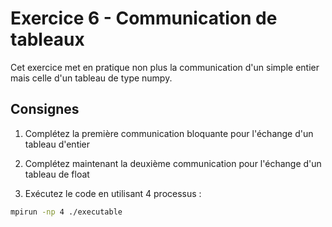 # Exercice 6 - Communication de tableaux

Cet exercice met en pratique non plus la communication d'un simple entier mais celle d'un tableau de type numpy.

## Consignes

1. Complétez la première communication bloquante pour l'échange d'un tableau d'entier

2. Complétez maintenant la deuxième communication pour l'échange d'un tableau de float

3. Exécutez le code en utilisant 4 processus :

```bash
mpirun -np 4 ./executable
```